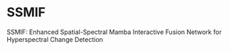 # SSMIF
SSMIF: Enhanced Spatial-Spectral Mamba Interactive Fusion Network for Hyperspectral Change Detection
